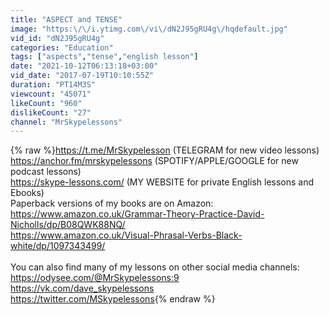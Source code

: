 ```yaml
---
title: "ASPECT and TENSE"
image: "https:\/\/i.ytimg.com\/vi\/dN2J95gRU4g\/hqdefault.jpg"
vid_id: "dN2J95gRU4g"
categories: "Education"
tags: ["aspects","tense","english lesson"]
date: "2021-10-12T06:13:18+03:00"
vid_date: "2017-07-19T10:10:55Z"
duration: "PT14M3S"
viewcount: "45071"
likeCount: "960"
dislikeCount: "27"
channel: "MrSkypelessons"
---
```

{% raw %}<a rel="nofollow" target="blank" href="https://t.me/MrSkypelesson">https://t.me/MrSkypelesson</a>  (TELEGRAM for new video lessons)<br /><a rel="nofollow" target="blank" href="https://anchor.fm/mrskypelessons">https://anchor.fm/mrskypelessons</a>  (SPOTIFY/APPLE/GOOGLE for new podcast lessons)<br /><a rel="nofollow" target="blank" href="https://skype-lessons.com/">https://skype-lessons.com/</a>   (MY WEBSITE for private English lessons and Ebooks)<br />Paperback versions of my books are on Amazon:<br /><a rel="nofollow" target="blank" href="https://www.amazon.co.uk/Grammar-Theory-Practice-David-Nicholls/dp/B08QWK88NQ/">https://www.amazon.co.uk/Grammar-Theory-Practice-David-Nicholls/dp/B08QWK88NQ/</a><br /><a rel="nofollow" target="blank" href="https://www.amazon.co.uk/Visual-Phrasal-Verbs-Black-white/dp/1097343499/">https://www.amazon.co.uk/Visual-Phrasal-Verbs-Black-white/dp/1097343499/</a><br /><br />You can also find many of my lessons on other social media channels:<br /><a rel="nofollow" target="blank" href="https://odysee.com/@MrSkypelessons:9">https://odysee.com/@MrSkypelessons:9</a><br /><a rel="nofollow" target="blank" href="https://vk.com/dave_skypelessons">https://vk.com/dave_skypelessons</a><br /><a rel="nofollow" target="blank" href="https://twitter.com/MSkypelessons">https://twitter.com/MSkypelessons</a>{% endraw %}
